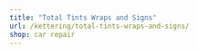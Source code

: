 ```yaml
---
title: "Total Tints Wraps and Signs"
url: /kettering/total-tints-wraps-and-signs/
shop: car repair
---
```

